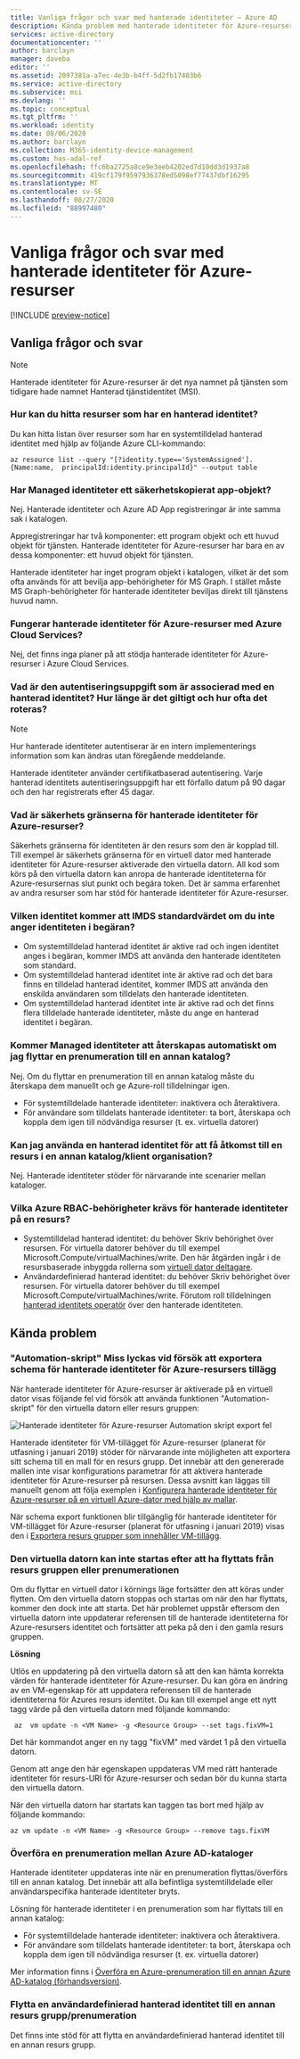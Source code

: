 ```yaml
---
title: Vanliga frågor och svar med hanterade identiteter – Azure AD
description: Kända problem med hanterade identiteter för Azure-resurser.
services: active-directory
documentationcenter: ''
author: barclayn
manager: daveba
editor: ''
ms.assetid: 2097381a-a7ec-4e3b-b4ff-5d2fb17403b6
ms.service: active-directory
ms.subservice: msi
ms.devlang: ''
ms.topic: conceptual
ms.tgt_pltfrm: ''
ms.workload: identity
ms.date: 08/06/2020
ms.author: barclayn
ms.collection: M365-identity-device-management
ms.custom: has-adal-ref
ms.openlocfilehash: ffc6ba2725a8ce9e3eeb4202ed7d10dd3d1937a8
ms.sourcegitcommit: 419cf179f9597936378ed5098ef77437dbf16295
ms.translationtype: MT
ms.contentlocale: sv-SE
ms.lasthandoff: 08/27/2020
ms.locfileid: "88997480"
---
```

# <a name="faqs-and-known-issues-with-managed-identities-for-azure-resources"></a>Vanliga frågor och svar med hanterade identiteter för Azure-resurser

[!INCLUDE [preview-notice](../../../includes/active-directory-msi-preview-notice.md)]

## <a name="frequently-asked-questions-faqs"></a>Vanliga frågor och svar

> [!NOTE]
> Hanterade identiteter för Azure-resurser är det nya namnet på tjänsten som tidigare hade namnet Hanterad tjänstidentitet (MSI).


### <a name="how-can-you-find-resources-that-have-a-managed-identity"></a>Hur kan du hitta resurser som har en hanterad identitet?

Du kan hitta listan över resurser som har en systemtilldelad hanterad identitet med hjälp av följande Azure CLI-kommando: 

`az resource list --query "[?identity.type=='SystemAssigned'].{Name:name,  principalId:identity.principalId}" --output table`




### <a name="do-managed-identities-have-a-backing-app-object"></a>Har Managed identiteter ett säkerhetskopierat app-objekt?

Nej. Hanterade identiteter och Azure AD App registreringar är inte samma sak i katalogen. 

Appregistreringar har två komponenter: ett program objekt och ett huvud objekt för tjänsten. Hanterade identiteter för Azure-resurser har bara en av dessa komponenter: ett huvud objekt för tjänsten. 

Hanterade identiteter har inget program objekt i katalogen, vilket är det som ofta används för att bevilja app-behörigheter för MS Graph. I stället måste MS Graph-behörigheter för hanterade identiteter beviljas direkt till tjänstens huvud namn.  

### <a name="does-managed-identities-for-azure-resources-work-with-azure-cloud-services"></a>Fungerar hanterade identiteter för Azure-resurser med Azure Cloud Services?

Nej, det finns inga planer på att stödja hanterade identiteter för Azure-resurser i Azure Cloud Services.

### <a name="what-is-the-credential-associated-with-a-managed-identity-how-long-is-it-valid-and-how-often-is-it-rotated"></a>Vad är den autentiseringsuppgift som är associerad med en hanterad identitet? Hur länge är det giltigt och hur ofta det roteras?

> [!NOTE]
> Hur hanterade identiteter autentiserar är en intern implementerings information som kan ändras utan föregående meddelande.

Hanterade identiteter använder certifikatbaserad autentisering. Varje hanterad identitets autentiseringsuppgift har ett förfallo datum på 90 dagar och den har registrerats efter 45 dagar.

### <a name="what-is-the-security-boundary-of-managed-identities-for-azure-resources"></a>Vad är säkerhets gränserna för hanterade identiteter för Azure-resurser?

Säkerhets gränserna för identiteten är den resurs som den är kopplad till. Till exempel är säkerhets gränserna för en virtuell dator med hanterade identiteter för Azure-resurser aktiverade den virtuella datorn. All kod som körs på den virtuella datorn kan anropa de hanterade identiteterna för Azure-resursernas slut punkt och begära token. Det är samma erfarenhet av andra resurser som har stöd för hanterade identiteter för Azure-resurser.

### <a name="what-identity-will-imds-default-to-if-dont-specify-the-identity-in-the-request"></a>Vilken identitet kommer att IMDS standardvärdet om du inte anger identiteten i begäran?

- Om systemtilldelad hanterad identitet är aktive rad och ingen identitet anges i begäran, kommer IMDS att använda den hanterade identiteten som standard.
- Om systemtilldelad hanterad identitet inte är aktive rad och det bara finns en tilldelad hanterad identitet, kommer IMDS att använda den enskilda användaren som tilldelats den hanterade identiteten. 
- Om systemtilldelad hanterad identitet inte är aktive rad och det finns flera tilldelade hanterade identiteter, måste du ange en hanterad identitet i begäran.



### <a name="will-managed-identities-be-recreated-automatically-if-i-move-a-subscription-to-another-directory"></a>Kommer Managed identiteter att återskapas automatiskt om jag flyttar en prenumeration till en annan katalog?

Nej. Om du flyttar en prenumeration till en annan katalog måste du återskapa dem manuellt och ge Azure-roll tilldelningar igen.
- För systemtilldelade hanterade identiteter: inaktivera och återaktivera. 
- För användare som tilldelats hanterade identiteter: ta bort, återskapa och koppla dem igen till nödvändiga resurser (t. ex. virtuella datorer)

### <a name="can-i-use-a-managed-identity-to-access-a-resource-in-a-different-directorytenant"></a>Kan jag använda en hanterad identitet för att få åtkomst till en resurs i en annan katalog/klient organisation?

Nej. Hanterade identiteter stöder för närvarande inte scenarier mellan kataloger. 

### <a name="what-azure-rbac-permissions-are-required-to-managed-identity-on-a-resource"></a>Vilka Azure RBAC-behörigheter krävs för hanterade identiteter på en resurs? 

- Systemtilldelad hanterad identitet: du behöver Skriv behörighet över resursen. För virtuella datorer behöver du till exempel Microsoft.Compute/virtualMachines/write. Den här åtgärden ingår i de resursbaserade inbyggda rollerna som [virtuell dator deltagare](https://docs.microsoft.com/azure/role-based-access-control/built-in-roles#virtual-machine-contributor).
- Användardefinierad hanterad identitet: du behöver Skriv behörighet över resursen. För virtuella datorer behöver du till exempel Microsoft.Compute/virtualMachines/write. Förutom roll tilldelningen [hanterad identitets operatör](https://docs.microsoft.com/azure/role-based-access-control/built-in-roles#managed-identity-operator) över den hanterade identiteten.



## <a name="known-issues"></a>Kända problem

### <a name="automation-script-fails-when-attempting-schema-export-for-managed-identities-for-azure-resources-extension"></a>"Automation-skript" Miss lyckas vid försök att exportera schema för hanterade identiteter för Azure-resursers tillägg

När hanterade identiteter för Azure-resurser är aktiverade på en virtuell dator visas följande fel vid försök att använda funktionen "Automation-skript" för den virtuella datorn eller resurs gruppen:

![Hanterade identiteter för Azure-resurser Automation skript export fel](./media/msi-known-issues/automation-script-export-error.png)

Hanterade identiteter för VM-tillägget för Azure-resurser (planerat för utfasning i januari 2019) stöder för närvarande inte möjligheten att exportera sitt schema till en mall för en resurs grupp. Det innebär att den genererade mallen inte visar konfigurations parametrar för att aktivera hanterade identiteter för Azure-resurser på resursen. Dessa avsnitt kan läggas till manuellt genom att följa exemplen i [Konfigurera hanterade identiteter för Azure-resurser på en virtuell Azure-dator med hjälp av mallar](qs-configure-template-windows-vm.md).

När schema export funktionen blir tillgänglig för hanterade identiteter för VM-tillägget för Azure-resurser (planerat för utfasning i januari 2019) visas den i [Exportera resurs grupper som innehåller VM-tillägg](../../virtual-machines/extensions/export-templates.md#supported-virtual-machine-extensions).

### <a name="vm-fails-to-start-after-being-moved-from-resource-group-or-subscription"></a>Den virtuella datorn kan inte startas efter att ha flyttats från resurs gruppen eller prenumerationen

Om du flyttar en virtuell dator i körnings läge fortsätter den att köras under flytten. Om den virtuella datorn stoppas och startas om när den har flyttats, kommer den dock inte att starta. Det här problemet uppstår eftersom den virtuella datorn inte uppdaterar referensen till de hanterade identiteterna för Azure-resursers identitet och fortsätter att peka på den i den gamla resurs gruppen.

**Lösning** 
 
Utlös en uppdatering på den virtuella datorn så att den kan hämta korrekta värden för hanterade identiteter för Azure-resurser. Du kan göra en ändring av en VM-egenskap för att uppdatera referensen till de hanterade identiteterna för Azures resurs identitet. Du kan till exempel ange ett nytt tagg värde på den virtuella datorn med följande kommando:

```azurecli-interactive
 az  vm update -n <VM Name> -g <Resource Group> --set tags.fixVM=1
```
 
Det här kommandot anger en ny tagg "fixVM" med värdet 1 på den virtuella datorn. 
 
Genom att ange den här egenskapen uppdateras VM med rätt hanterade identiteter för resurs-URI för Azure-resurser och sedan bör du kunna starta den virtuella datorn. 
 
När den virtuella datorn har startats kan taggen tas bort med hjälp av följande kommando:

```azurecli-interactive
az vm update -n <VM Name> -g <Resource Group> --remove tags.fixVM
```



### <a name="transferring-a-subscription-between-azure-ad-directories"></a>Överföra en prenumeration mellan Azure AD-kataloger

Hanterade identiteter uppdateras inte när en prenumeration flyttas/överförs till en annan katalog. Det innebär att alla befintliga systemtilldelade eller användarspecifika hanterade identiteter bryts. 

Lösning för hanterade identiteter i en prenumeration som har flyttats till en annan katalog:

 - För systemtilldelade hanterade identiteter: inaktivera och återaktivera. 
 - För användare som tilldelats hanterade identiteter: ta bort, återskapa och koppla dem igen till nödvändiga resurser (t. ex. virtuella datorer)

Mer information finns i [Överföra en Azure-prenumeration till en annan Azure AD-katalog (förhandsversion)](../../role-based-access-control/transfer-subscription.md).

### <a name="moving-a-user-assigned-managed-identity-to-a-different-resource-groupsubscription"></a>Flytta en användardefinierad hanterad identitet till en annan resurs grupp/prenumeration

Det finns inte stöd för att flytta en användardefinierad hanterad identitet till en annan resurs grupp.

